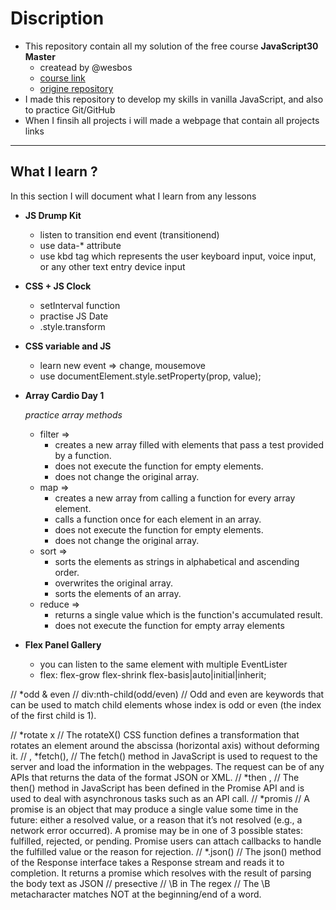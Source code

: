 # Discription

- This repository contain all my solution of the free course **JavaScript30 Master** 
  - createad by @wesbos
  - [course link](https://courses.wesbos.com/account) 
  - [origine repository](https://github.com/wesbos/JavaScript30)
- I made this repository to develop my skills in vanilla JavaScript, and also to practice Git/GitHub
- When I finsih all projects i will made a webpage that contain all projects links

<hr>


## What I learn ?

In this section I will document what I learn from any lessons 


- **JS Drump Kit**
  - listen to transition end event (transitionend)
  - use data-* attribute 
  - use kbd tag which represents the user keyboard input, voice input, or any other text entry device input

- **CSS + JS Clock**
  - setInterval function 
  - practise JS Date
  - .style.transform

- **CSS variable and JS**
  - learn new event => change, mousemove
  - use documentElement.style.setProperty(prop, value);

- **Array Cardio Day 1**
  
   *practice array methods*
    - filter => 
      -  creates a new array filled with elements that pass a test provided by a function.
      -  does not execute the function for empty elements.
      -  does not change the original array.
    - map => 
      - creates a new array from calling a function for every array element.
      - calls a function once for each element in an array.
      - does not execute the function for empty elements.
      -  does not change the original array.
    - sort =>
      - sorts the elements as strings in alphabetical and ascending order.
      -  overwrites the original array.
      -  sorts the elements of an array.
    - reduce =>
      - returns a single value which is the function's accumulated result.
      -  does not execute the function for empty array elements   
  

- **Flex Panel Gallery**
  - you can listen to the same element with multiple EventLister  
  - flex: flex-grow flex-shrink flex-basis|auto|initial|inherit;






// *odd & even 
//      div:nth-child(odd/even)
//      Odd and even are keywords that can be used to match child elements whose index is odd or even (the index of the first child is 1).

// *rotate x 
// The rotateX() CSS function defines a transformation that rotates an element around the abscissa (horizontal axis) without deforming it.
// , *fetch(), 
// The fetch() method in JavaScript is used to request to the server and load the information in the webpages. The request can be of any APIs that returns the data of the format JSON or XML. 
// *then ,
// The then() method in JavaScript has been defined in the Promise API and is used to deal with asynchronous tasks such as an API call.
//  *promis
//  A promise is an object that may produce a single value some time in the future: either a resolved value, or a reason that it’s not resolved (e.g., a network error occurred). A promise may be in one of 3 possible states: fulfilled, rejected, or pending. Promise users can attach callbacks to handle the fulfilled value or the reason for rejection.
// *.json() 
// The json() method of the Response interface takes a Response stream and reads it to completion. It returns a promise which resolves with the result of parsing the body text as JSON
// presective
// \B in The regex
// The \B metacharacter matches NOT at the beginning/end of a word.